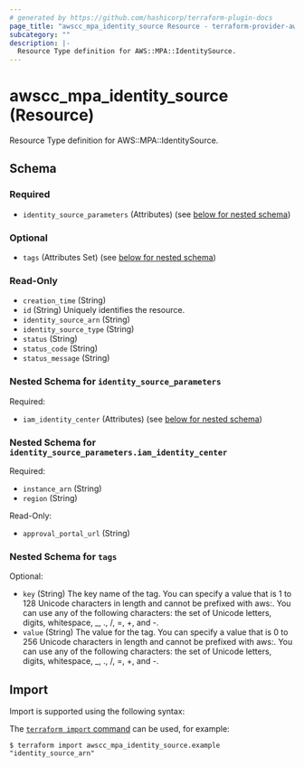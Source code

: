 ```yaml
---
# generated by https://github.com/hashicorp/terraform-plugin-docs
page_title: "awscc_mpa_identity_source Resource - terraform-provider-awscc"
subcategory: ""
description: |-
  Resource Type definition for AWS::MPA::IdentitySource.
---
```


# awscc_mpa_identity_source (Resource)

Resource Type definition for AWS::MPA::IdentitySource.



<!-- schema generated by tfplugindocs -->
## Schema

### Required

- `identity_source_parameters` (Attributes) (see [below for nested schema](#nestedatt--identity_source_parameters))

### Optional

- `tags` (Attributes Set) (see [below for nested schema](#nestedatt--tags))

### Read-Only

- `creation_time` (String)
- `id` (String) Uniquely identifies the resource.
- `identity_source_arn` (String)
- `identity_source_type` (String)
- `status` (String)
- `status_code` (String)
- `status_message` (String)

<a id="nestedatt--identity_source_parameters"></a>
### Nested Schema for `identity_source_parameters`

Required:

- `iam_identity_center` (Attributes) (see [below for nested schema](#nestedatt--identity_source_parameters--iam_identity_center))

<a id="nestedatt--identity_source_parameters--iam_identity_center"></a>
### Nested Schema for `identity_source_parameters.iam_identity_center`

Required:

- `instance_arn` (String)
- `region` (String)

Read-Only:

- `approval_portal_url` (String)



<a id="nestedatt--tags"></a>
### Nested Schema for `tags`

Optional:

- `key` (String) The key name of the tag. You can specify a value that is 1 to 128 Unicode characters in length and cannot be prefixed with aws:. You can use any of the following characters: the set of Unicode letters, digits, whitespace, _, ., /, =, +, and -.
- `value` (String) The value for the tag. You can specify a value that is 0 to 256 Unicode characters in length and cannot be prefixed with aws:. You can use any of the following characters: the set of Unicode letters, digits, whitespace, _, ., /, =, +, and -.

## Import

Import is supported using the following syntax:

The [`terraform import` command](https://developer.hashicorp.com/terraform/cli/commands/import) can be used, for example:

```shell
$ terraform import awscc_mpa_identity_source.example "identity_source_arn"
```
